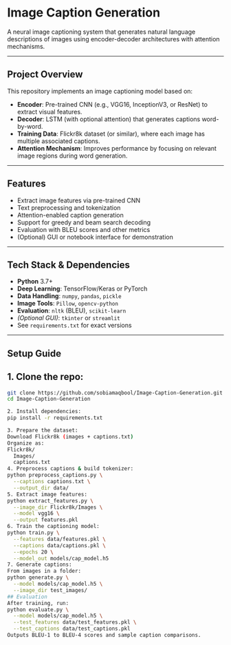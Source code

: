 #  Image Caption Generation

A neural image captioning system that generates natural language descriptions of images using encoder-decoder architectures with attention mechanisms.

---

##  Project Overview

This repository implements an image captioning model based on:

- **Encoder**: Pre-trained CNN (e.g., VGG16, InceptionV3, or ResNet) to extract visual features.
- **Decoder**: LSTM (with optional attention) that generates captions word-by-word.
- **Training Data**: Flickr8k dataset (or similar), where each image has multiple associated captions.
- **Attention Mechanism**: Improves performance by focusing on relevant image regions during word generation.

---

##  Features

- Extract image features via pre-trained CNN
- Text preprocessing and tokenization
- Attention-enabled caption generation
- Support for greedy and beam search decoding
- Evaluation with BLEU scores and other metrics
- (Optional) GUI or notebook interface for demonstration

---

##  Tech Stack & Dependencies

- **Python** 3.7+
- **Deep Learning**: TensorFlow/Keras or PyTorch
- **Data Handling**: `numpy`, `pandas`, `pickle`
- **Image Tools**: `Pillow`, `opencv-python`
- **Evaluation**: `nltk` (BLEU), `scikit-learn`
- *(Optional GUI)*: `tkinter` or `streamlit`
- See `requirements.txt` for exact versions

---

##  Setup Guide
## 1. Clone the repo:
```bash
git clone https://github.com/sobiamaqbool/Image-Caption-Generation.git
cd Image-Caption-Generation

2. Install dependencies:
pip install -r requirements.txt

3. Prepare the dataset:
Download Flickr8k (images + captions.txt)
Organize as:
Flickr8k/
  Images/
  captions.txt
4. Preprocess captions & build tokenizer:
python preprocess_captions.py \
  --captions captions.txt \
  --output_dir data/
5. Extract image features:
python extract_features.py \
  --image_dir Flickr8k/Images \
  --model vgg16 \
  --output features.pkl
6. Train the captioning model:
python train.py \
  --features data/features.pkl \
  --captions data/captions.pkl \
  --epochs 20 \
  --model_out models/cap_model.h5
7. Generate captions:
From images in a folder:
python generate.py \
  --model models/cap_model.h5 \
  --image_dir test_images/
## Evaluation
After training, run:
python evaluate.py \
  --model models/cap_model.h5 \
  --test_features data/test_features.pkl \
  --test_captions data/test_captions.pkl
Outputs BLEU-1 to BLEU-4 scores and sample caption comparisons.
